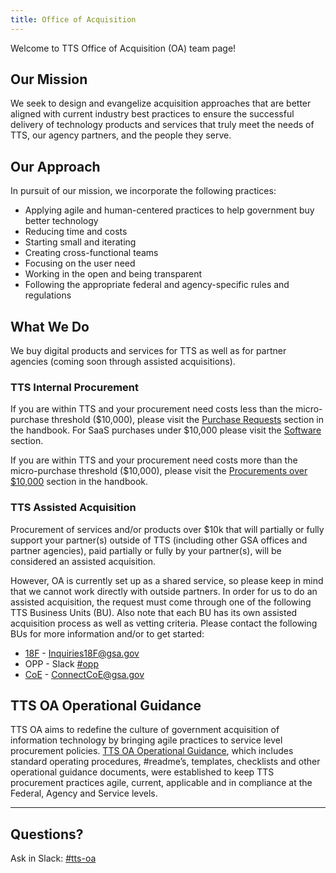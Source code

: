```yaml
---
title: Office of Acquisition
---
```


Welcome to TTS Office of Acquisition (OA) team page!

## Our Mission

We seek to design and evangelize acquisition approaches that are better aligned with current industry best practices to ensure 
the successful delivery of technology products and services that truly meet the needs of TTS, our agency partners, and the 
people they serve. 

## Our Approach

In pursuit of our mission, we incorporate the following practices:

* Applying agile and human-centered practices to help government buy better technology
* Reducing time and costs
* Starting small and iterating
* Creating cross-functional teams
* Focusing on the user need
* Working in the open and being transparent
* Following the appropriate federal and agency-specific rules and regulations

## What We Do

We buy digital products and services for TTS as well as for partner agencies (coming soon through assisted acquisitions).

### TTS Internal Procurement

If you are within TTS and your procurement need costs less than the micro-purchase threshold ($10,000), please visit the 
[Purchase Requests]({{site.baseurl}}/purchase-requests) section in the handbook. For SaaS purchases under $10,000 please visit the 
[Software]({{site.baseurl}}/software) section. 

If you are within TTS and your procurement need costs more than the micro-purchase threshold ($10,000), please visit the 
[Procurements over $10,000]({{site.baseurl}}/procurements-over-10000) section in the handbook.

### TTS Assisted Acquisition

Procurement of services and/or products over $10k that will partially or fully support your partner(s) outside of TTS (including other GSA offices and partner agencies), paid partially or fully by your partner(s), will be considered an assisted acquisition. 

However, OA is currently set up as a shared service, so please keep in mind that we cannot work directly with outside partners. In order for us to do an assisted acquisition, the request must come through one of the following TTS Business Units (BU). Also note that each BU has its own assisted acquisition process as well as vetting criteria. Please contact the following BUs for more information and/or to get started:

- [18F](https://docs.google.com/presentation/d/1RIxGEtQ4vMEfcdx8JYXQ_U5-uTMTu1Ffi-UNur1XKHQ/edit#slide=id.p) - Inquiries18F@gsa.gov
- OPP - Slack [#opp](https://gsa-tts.slack.com/messages/tts-oa)
- [CoE](https://coe.gsa.gov/) - ConnectCoE@gsa.gov

## TTS OA Operational Guidance

TTS OA aims to redefine the culture of government acquisition of information technology by bringing agile practices to service
level procurement policies. [TTS OA Operational Guidance](https://handbook.18f.gov/acquisition/), which includes standard 
operating procedures, #readme’s, templates, checklists and other operational guidance documents, were established to keep TTS
procurement practices agile, current, applicable and in compliance at the Federal, Agency and Service levels. 

---

## Questions?

Ask in Slack: [#tts-oa](https://gsa-tts.slack.com/messages/tts-oa)
